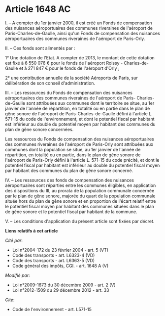 # Article 1648 AC

I. – A compter du 1er janvier 2000, il est créé un Fonds de compensation des nuisances aéroportuaires des communes riveraines
de l'aéroport de Paris-Charles-de-Gaulle, ainsi qu'un Fonds de compensation des nuisances aéroportuaires des communes
riveraines de l'aéroport de Paris-Orly.

II. – Ces fonds sont alimentés par :

1° Une dotation de l'Etat. A compter de 2013, le montant de cette dotation est fixé à 6 550 076 € pour le fonds de l'aéroport
Roissy - Charles-de-Gaulle et à 271 847 € pour le fonds de l'aéroport d'Orly ;

2° une contribution annuelle de la société Aéroports de Paris, sur délibération de son conseil d'administration.

III. – Les ressources du Fonds de compensation des nuisances aéroportuaires des communes riveraines de l'aéroport de Paris-
Charles-de-Gaulle sont attribuées aux communes dont le territoire se situe, au 1er janvier de l'année de répartition, en
totalité ou en partie dans le plan de gêne sonore de l'aéroport de Paris-Charles-de-Gaulle défini à l'article L. 571-15 du
code de l'environnement, et dont le potentiel fiscal par habitant est inférieur au double du potentiel moyen par habitant des
communes du plan de gêne sonore concernées.

Les ressources du Fonds de compensation des nuisances aéroportuaires des communes riveraines de l'aéroport de Paris-Orly sont
attribuées aux communes dont la population se situe, au 1er janvier de l'année de répartition, en totalité ou en partie, dans
le plan de gêne sonore de l'aéroport de Paris-Orly défini à l'article L. 571-15 du code précité, et dont le potentiel fiscal
par habitant est inférieur au double du potentiel fiscal moyen par habitant des communes du plan de gêne sonore concerné.

IV. – Les ressources des fonds de compensation des nuisances aéroportuaires sont réparties entre les communes éligibles, en
application des dispositions du III, au prorata de la population communale concernée par le plan de gêne sonore, majorée du
quart de la population communale située hors du plan de gêne sonore et en proportion de l'écart relatif entre le potentiel
fiscal moyen par habitant des communes situées dans le plan de gêne sonore et le potentiel fiscal par habitant de la commune.

V. – Les conditions d'application du présent article sont fixées par décret.

**Liens relatifs à cet article**

_Cité par_:

  - Loi n°2004-172 du 23 février 2004 - art. 5 (VT)
  - Code des transports - art. L6323-4 (VD)
  - Code des transports - art. L6363-5 (VD)
  - Code général des impôts, CGI. - art. 1648 A (V)

_Modifié par_:

  - Loi n°2009-1673 du 30 décembre 2009 - art. 2 (V)
  - Loi n°2012-1509 du 29 décembre 2012 - art. 33

_Cite_:

  - Code de l'environnement - art. L571-15
